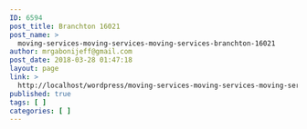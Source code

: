 ```yaml
---
ID: 6594
post_title: Branchton 16021
post_name: >
  moving-services-moving-services-moving-services-branchton-16021
author: mrgabonijeff@gmail.com
post_date: 2018-03-28 01:47:18
layout: page
link: >
  http://localhost/wordpress/moving-services-moving-services-moving-services-branchton-16021/
published: true
tags: [ ]
categories: [ ]
---
```

